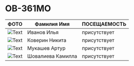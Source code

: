 # OB-361MO

| ФОТО | Фамилия Имя | ПОСЕЩАЕМОСТЬ |
|---|---|---|
|![Text](https://k1news.ru/upload/iblock/dbb/dbb6d804778040d8e870f66c8ee065bd.jpg)|Иванов Илья|присутствует|
|![Text](https://k1news.ru/upload/iblock/dbb/dbb6d804778040d8e870f66c8ee065bd.jpg)|Коверин Никита| присутствует|
|![Text](https://k1news.ru/upload/iblock/dbb/dbb6d804778040d8e870f66c8ee065bd.jpg)|Мукашев Артур|присутствует|
|![Text](https://k1news.ru/upload/iblock/dbb/dbb6d804778040d8e870f66c8ee065bd.jpg)|Шовалиева Камилла|присутствует|
